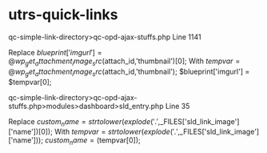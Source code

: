 # utrs-quick-links

qc-simple-link-directory>qc-opd-ajax-stuffs.php
Line 1141

Replace 		$blueprint['imgurl'] = @wp_get_attachment_image_src($attach_id,'thumbnail')[0];
With        $tempvar = @wp_get_attachment_image_src($attach_id,'thumbnail');
            $blueprint['imgurl'] = $tempvar[0];
            
            
       
       
       
qc-simple-link-directory>qc-opd-ajax-stuffs.php>modules>dashboard>sld_entry.php
Line 35

Replace	    $custom_name = strtolower(explode('.',$_FILES['sld_link_image']['name'])[0]);
With        $tempvar = strtolower(explode('.',$_FILES['sld_link_image']['name']));
		        $custom_name = ($tempvar[0]);



